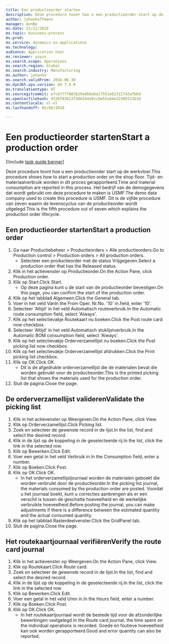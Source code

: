 ```yaml
---
title: Een productieorder starten
description: Deze procedure toont hoe u een productieorder start op de werkvloer.
author: johanhoffmann
manager: AnnBe
ms.date: 11/11/2016
ms.topic: business-process
ms.prod: 
ms.service: dynamics-ax-applications
ms.technology: 
audience: Application User
ms.reviewer: yuyus
ms.search.scope: Operations
ms.search.region: Global
ms.search.industry: Manufacturing
ms.author: johanho
ms.search.validFrom: 2016-06-30
ms.dyn365.ops.version: AX 7.0.0
ms.translationtype: HT
ms.sourcegitcommit: efcb77ff883b29a4bbaba27551e02311742afbbd
ms.openlocfilehash: 933bf83613f30b544a9cc8e55ad4e32305522b3d
ms.contentlocale: nl-nl
ms.lasthandoff: 05/08/2018

---
```

# <a name="start-a-production-order"></a><span data-ttu-id="f1219-103">Een productieorder starten</span><span class="sxs-lookup"><span data-stu-id="f1219-103">Start a production order</span></span>

[!include [task guide banner](../../includes/task-guide-banner.md)]

<span data-ttu-id="f1219-104">Deze procedure toont hoe u een productieorder start op de werkvloer.</span><span class="sxs-lookup"><span data-stu-id="f1219-104">This procedure shows how to start a production order on the shop floor.</span></span> <span data-ttu-id="f1219-105">Tijd- en materiaalverbruik worden in dit proces gerapporteerd.</span><span class="sxs-lookup"><span data-stu-id="f1219-105">Time and material consumption are reported in this process.</span></span> <span data-ttu-id="f1219-106">Het bedrijf van de demogegevens dat wordt gebruikt om deze procedure te maken is USMF.</span><span class="sxs-lookup"><span data-stu-id="f1219-106">The demo data company used to create this procedure is USMF.</span></span> <span data-ttu-id="f1219-107">Dit is de vijfde procedure van zeven waarin de levenscyclus van de productieorder wordt uitgelegd.</span><span class="sxs-lookup"><span data-stu-id="f1219-107">This is the fifth procedure out of seven which explains the production order lifecycle.</span></span>


## <a name="start-a-production-order"></a><span data-ttu-id="f1219-108">Een productieorder starten</span><span class="sxs-lookup"><span data-stu-id="f1219-108">Start a production order</span></span>
1. <span data-ttu-id="f1219-109">Ga naar Productiebeheer > Productieorders > Alle productieorders.</span><span class="sxs-lookup"><span data-stu-id="f1219-109">Go to Production control > Production orders > All production orders.</span></span>
    * <span data-ttu-id="f1219-110">Selecteer een productieorder met de status Vrijgegeven.</span><span class="sxs-lookup"><span data-stu-id="f1219-110">Select a production order that has the Released status.</span></span>  
2. <span data-ttu-id="f1219-111">Klik in het actievenster op Productieorder.</span><span class="sxs-lookup"><span data-stu-id="f1219-111">On the Action Pane, click Production order.</span></span>
3. <span data-ttu-id="f1219-112">Klik op Start.</span><span class="sxs-lookup"><span data-stu-id="f1219-112">Click Start.</span></span>
    * <span data-ttu-id="f1219-113">Op deze pagina kunt u de start van de productieorder bevestigen.</span><span class="sxs-lookup"><span data-stu-id="f1219-113">On this page, you can confirm the start of the production order.</span></span>  
4. <span data-ttu-id="f1219-114">Klik op het tabblad Algemeen.</span><span class="sxs-lookup"><span data-stu-id="f1219-114">Click the General tab.</span></span>
5. <span data-ttu-id="f1219-115">Voer in het veld Van</span><span class="sxs-lookup"><span data-stu-id="f1219-115">In the From Oper.</span></span> <span data-ttu-id="f1219-116">Nr.</span><span class="sxs-lookup"><span data-stu-id="f1219-116">No.</span></span> <span data-ttu-id="f1219-117">'10' in.</span><span class="sxs-lookup"><span data-stu-id="f1219-117">field, enter '10'.</span></span>
6. <span data-ttu-id="f1219-118">Selecteer 'Altijd' in het veld Automatisch routeverbruik.</span><span class="sxs-lookup"><span data-stu-id="f1219-118">In the Automatic route consumption field, select 'Always'.</span></span>
7. <span data-ttu-id="f1219-119">Klik op het selectievakje Routekaart nu boeken.</span><span class="sxs-lookup"><span data-stu-id="f1219-119">Click the Post route card now checkbox.</span></span>
8. <span data-ttu-id="f1219-120">Selecteer 'Altijd' in het veld Automatisch stuklijstverbruik.</span><span class="sxs-lookup"><span data-stu-id="f1219-120">In the Automatic BOM consumption field, select 'Always'.</span></span>
9. <span data-ttu-id="f1219-121">Klik op het selectievakje Orderverzamellijst nu boeken.</span><span class="sxs-lookup"><span data-stu-id="f1219-121">Click the Post picking list now checkbox.</span></span>
10. <span data-ttu-id="f1219-122">Klik op het selectievakje Orderverzamellijst afdrukken.</span><span class="sxs-lookup"><span data-stu-id="f1219-122">Click the Print picking list checkbox.</span></span>
11. <span data-ttu-id="f1219-123">Klik op OK.</span><span class="sxs-lookup"><span data-stu-id="f1219-123">Click OK.</span></span>
    * <span data-ttu-id="f1219-124">Dit is de afgedrukte orderverzamellijst die de materialen bevat die worden gebruikt voor de productieorder.</span><span class="sxs-lookup"><span data-stu-id="f1219-124">This is the printed picking list that shows the materials used for the production order.</span></span>  
12. <span data-ttu-id="f1219-125">Sluit de pagina.</span><span class="sxs-lookup"><span data-stu-id="f1219-125">Close the page.</span></span>

## <a name="validate-the-picking-list"></a><span data-ttu-id="f1219-126">De orderverzamellijst valideren</span><span class="sxs-lookup"><span data-stu-id="f1219-126">Validate the picking list</span></span>
1. <span data-ttu-id="f1219-127">Klik in het actievenster op Weergeven.</span><span class="sxs-lookup"><span data-stu-id="f1219-127">On the Action Pane, click View.</span></span>
2. <span data-ttu-id="f1219-128">Klik op Orderverzamellijst.</span><span class="sxs-lookup"><span data-stu-id="f1219-128">Click Picking list.</span></span>
3. <span data-ttu-id="f1219-129">Zoek en selecteer de gewenste record in de lijst.</span><span class="sxs-lookup"><span data-stu-id="f1219-129">In the list, find and select the desired record.</span></span>
4. <span data-ttu-id="f1219-130">Klik in de lijst op de koppeling in de geselecteerde rij.</span><span class="sxs-lookup"><span data-stu-id="f1219-130">In the list, click the link in the selected row.</span></span>
5. <span data-ttu-id="f1219-131">Klik op Bewerken.</span><span class="sxs-lookup"><span data-stu-id="f1219-131">Click Edit.</span></span>
6. <span data-ttu-id="f1219-132">Voer een getal in het veld Verbruik in.</span><span class="sxs-lookup"><span data-stu-id="f1219-132">In the Consumption field, enter a number.</span></span>
7. <span data-ttu-id="f1219-133">Klik op Boeken.</span><span class="sxs-lookup"><span data-stu-id="f1219-133">Click Post.</span></span>
8. <span data-ttu-id="f1219-134">Klik op OK.</span><span class="sxs-lookup"><span data-stu-id="f1219-134">Click OK.</span></span>
    * <span data-ttu-id="f1219-135">In het orderverzamellijstjournaal worden de materialen geboekt die worden verbruikt door de productieorder.</span><span class="sxs-lookup"><span data-stu-id="f1219-135">In the picking list journal, the materials consumed by the production order are posted.</span></span> <span data-ttu-id="f1219-136">Voordat u het journaal boekt, kunt u correcties aanbrengen als er een verschil is tussen de geschatte hoeveelheid en de werkelijke verbruikte hoeveelheid.</span><span class="sxs-lookup"><span data-stu-id="f1219-136">Before posting the journal, you can make adjustments if there is a difference between the estimated quantity and the actual consumed quantity.</span></span>  
9. <span data-ttu-id="f1219-137">Klik op het tabblad Rasterdeelvenster.</span><span class="sxs-lookup"><span data-stu-id="f1219-137">Click the GridPanel tab.</span></span>
10. <span data-ttu-id="f1219-138">Sluit de pagina.</span><span class="sxs-lookup"><span data-stu-id="f1219-138">Close the page.</span></span>

## <a name="verify-the-route-card-journal"></a><span data-ttu-id="f1219-139">Het routekaartjournaal verifiëren</span><span class="sxs-lookup"><span data-stu-id="f1219-139">Verify the route card journal</span></span>
1. <span data-ttu-id="f1219-140">Klik in het actievenster op Weergeven.</span><span class="sxs-lookup"><span data-stu-id="f1219-140">On the Action Pane, click View.</span></span>
2. <span data-ttu-id="f1219-141">Klik op Routekaart.</span><span class="sxs-lookup"><span data-stu-id="f1219-141">Click Route card.</span></span>
3. <span data-ttu-id="f1219-142">Zoek en selecteer de gewenste record in de lijst.</span><span class="sxs-lookup"><span data-stu-id="f1219-142">In the list, find and select the desired record.</span></span>
4. <span data-ttu-id="f1219-143">Klik in de lijst op de koppeling in de geselecteerde rij.</span><span class="sxs-lookup"><span data-stu-id="f1219-143">In the list, click the link in the selected row.</span></span>
5. <span data-ttu-id="f1219-144">Klik op Bewerken.</span><span class="sxs-lookup"><span data-stu-id="f1219-144">Click Edit.</span></span>
6. <span data-ttu-id="f1219-145">Voer een getal in het veld Uren in.</span><span class="sxs-lookup"><span data-stu-id="f1219-145">In the Hours field, enter a number.</span></span>
7. <span data-ttu-id="f1219-146">Klik op Boeken.</span><span class="sxs-lookup"><span data-stu-id="f1219-146">Click Post.</span></span>
8. <span data-ttu-id="f1219-147">Klik op OK.</span><span class="sxs-lookup"><span data-stu-id="f1219-147">Click OK.</span></span>
    * <span data-ttu-id="f1219-148">In het routekaartjournaal wordt de bestede tijd voor de afzonderlijke bewerkingen vastgelegd.</span><span class="sxs-lookup"><span data-stu-id="f1219-148">In the Route card journal, the time spent on the individual operations is recorded.</span></span> <span data-ttu-id="f1219-149">Goede en foutieve hoeveelheid kan ook worden gerapporteerd.</span><span class="sxs-lookup"><span data-stu-id="f1219-149">Good and error quantity can also be reported.</span></span>  

